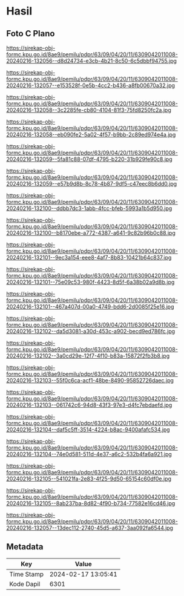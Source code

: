 # Hasil

## Foto C Plano

https://sirekap-obj-formc.kpu.go.id/8ae9/pemilu/pdpr/63/09/04/20/11/6309042011008-20240216-132056--d8d24734-e3cb-4b21-8c50-6c5dbbf94755.jpg

https://sirekap-obj-formc.kpu.go.id/8ae9/pemilu/pdpr/63/09/04/20/11/6309042011008-20240216-132057--e153528f-0e5b-4cc2-b436-a8fb00670a32.jpg

https://sirekap-obj-formc.kpu.go.id/8ae9/pemilu/pdpr/63/09/04/20/11/6309042011008-20240216-132058--3c2285fe-cb80-4104-81f3-75fd8250fc2a.jpg

https://sirekap-obj-formc.kpu.go.id/8ae9/pemilu/pdpr/63/09/04/20/11/6309042011008-20240216-132058--eb090fe2-5a02-4f57-b9bb-2c89ed974e4a.jpg

https://sirekap-obj-formc.kpu.go.id/8ae9/pemilu/pdpr/63/09/04/20/11/6309042011008-20240216-132059--5fa81c88-07df-4795-b220-31b929fe90c8.jpg

https://sirekap-obj-formc.kpu.go.id/8ae9/pemilu/pdpr/63/09/04/20/11/6309042011008-20240216-132059--e57b9d8b-8c78-4b87-9df5-c47eec8b6dd0.jpg

https://sirekap-obj-formc.kpu.go.id/8ae9/pemilu/pdpr/63/09/04/20/11/6309042011008-20240216-132100--ddbb7dc3-1abb-4fcc-bfeb-5993a1b5d950.jpg

https://sirekap-obj-formc.kpu.go.id/8ae9/pemilu/pdpr/63/09/04/20/11/6309042011008-20240216-132100--b8170ebe-a772-4387-a641-9c82b96b0c88.jpg

https://sirekap-obj-formc.kpu.go.id/8ae9/pemilu/pdpr/63/09/04/20/11/6309042011008-20240216-132101--9ec3a154-eee8-4af7-8b83-10421b64c837.jpg

https://sirekap-obj-formc.kpu.go.id/8ae9/pemilu/pdpr/63/09/04/20/11/6309042011008-20240216-132101--75e09c53-980f-4423-8d5f-6a38b02a9d8b.jpg

https://sirekap-obj-formc.kpu.go.id/8ae9/pemilu/pdpr/63/09/04/20/11/6309042011008-20240216-132101--467a407d-00a0-4749-bdd6-2d0085f25e16.jpg

https://sirekap-obj-formc.kpu.go.id/8ae9/pemilu/pdpr/63/09/04/20/11/6309042011008-20240216-132102--da5d3081-a30d-453c-a902-becd9ed786fc.jpg

https://sirekap-obj-formc.kpu.go.id/8ae9/pemilu/pdpr/63/09/04/20/11/6309042011008-20240216-132102--3a0cd29e-12f7-4f10-b83a-15872f2fb3b8.jpg

https://sirekap-obj-formc.kpu.go.id/8ae9/pemilu/pdpr/63/09/04/20/11/6309042011008-20240216-132103--55f0c6ca-acf1-48be-8490-95852726daec.jpg

https://sirekap-obj-formc.kpu.go.id/8ae9/pemilu/pdpr/63/09/04/20/11/6309042011008-20240216-132103--061742c6-94d8-43f3-97e3-d4fc7ebdaefd.jpg

https://sirekap-obj-formc.kpu.go.id/8ae9/pemilu/pdpr/63/09/04/20/11/6309042011008-20240216-132104--daf5c5ff-3514-4224-b8ac-9400afafc534.jpg

https://sirekap-obj-formc.kpu.go.id/8ae9/pemilu/pdpr/63/09/04/20/11/6309042011008-20240216-132104--74e0d581-511d-4e37-a6c2-532b4fa6a921.jpg

https://sirekap-obj-formc.kpu.go.id/8ae9/pemilu/pdpr/63/09/04/20/11/6309042011008-20240216-132105--541021fa-2e83-4f25-9d50-65154c60df0e.jpg

https://sirekap-obj-formc.kpu.go.id/8ae9/pemilu/pdpr/63/09/04/20/11/6309042011008-20240216-132105--8ab237ba-8d82-4f90-b734-77582e16cd46.jpg

https://sirekap-obj-formc.kpu.go.id/8ae9/pemilu/pdpr/63/09/04/20/11/6309042011008-20240216-132057--13dec112-2740-45d5-a637-3aa092fa6544.jpg


## Metadata

| Key        | Value               |
| ---------- | ------------------- |
| Time Stamp | 2024-02-17 13:05:41 |
| Kode Dapil | 6301                |



